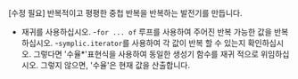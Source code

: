 [수정 필요]
반복적이고 평평한 중첩 반복을 반복하는 발전기를 만듭니다.

- 재귀를 사용하십시오.
-`for ... of` 루프를 사용하여 주어진 반복 가능한 값을 반복하십시오.
-`symplic.iterator`를 사용하여 각 값이 반복 할 수 있는지 확인하십시오. 그렇다면 '수율*'표현식을 사용하여 동일한 생성기 함수를 재귀 적으로 위임하십시오. 그렇지 않으면, '수율'은 현재 값을 산출합니다.